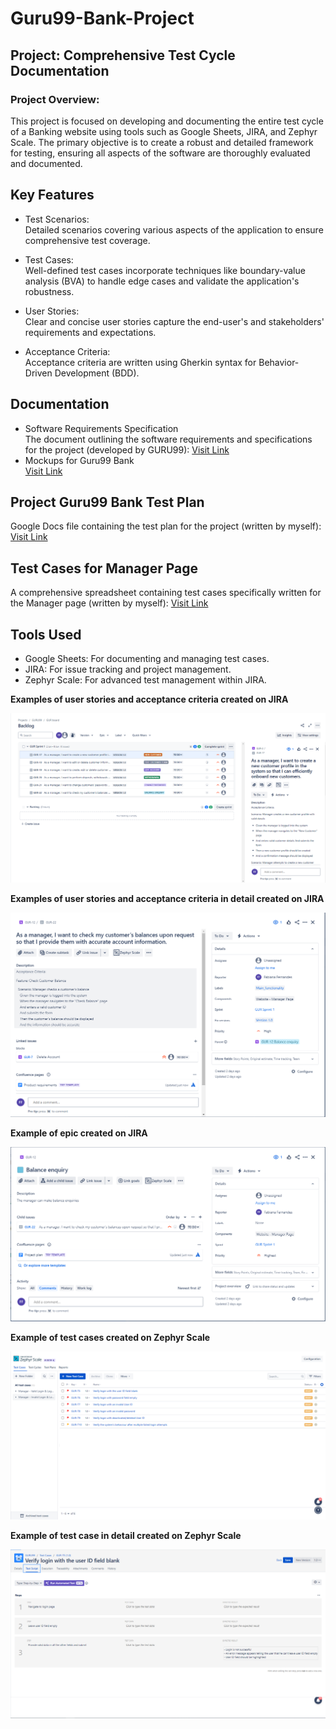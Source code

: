 # Guru99-Bank-Project

## Project: Comprehensive Test Cycle Documentation 

### Project Overview:
This project is focused on developing and documenting the entire test cycle  of a Banking website using tools such as Google Sheets, JIRA, and Zephyr Scale. 
The primary objective is to create a robust and detailed framework for testing, ensuring all aspects of the software are thoroughly evaluated and documented.

## Key Features
* Test Scenarios:<br/>
 Detailed scenarios covering various aspects of the application to ensure comprehensive test coverage.
  
* Test Cases:<br/>
 Well-defined test cases incorporate techniques like boundary-value analysis (BVA) to handle edge cases and validate the application's robustness.

* User Stories:<br/>
 Clear and concise user stories capture the end-user's and stakeholders' requirements and expectations.
  
* Acceptance Criteria:<br/>
 Acceptance criteria are written using Gherkin syntax for Behavior-Driven Development (BDD).
  
## Documentation
* Software Requirements Specification<br/>
 The document outlining the software requirements and specifications for the project (developed by GURU99):
[Visit Link](https://docs.google.com/document/d/1rPW5DV82VJT6vtA1VDSrfxaCBuAduxW0zb1yfTh_VMk/edit)
* Mockups for Guru99 Bank <br/>
[Visit Link](https://docs.google.com/document/d/1GTsaH6O9_hdHNlciR7PjdUyCvG1HU1OB/edit)

## Project Guru99 Bank Test Plan
Google Docs file containing the test plan for the project (written by myself):
[Visit Link](https://docs.google.com/document/d/1A8HMwZueQpPwRMFB0DMJNg8-gOfhfl9a/edit?usp=sharing&ouid=118174211417331970156&rtpof=true&sd=true)

## Test Cases for Manager Page
A comprehensive spreadsheet containing test cases specifically written for the Manager page (written by myself):
[Visit Link](https://docs.google.com/spreadsheets/d/1cregHvDxYTzb8rWnnHNG8Iq6MnuQOr6_5auw9SFMsvM/edit?usp=sharing)

## Tools Used

* Google Sheets: For documenting and managing test cases.
* JIRA: For issue tracking and project management.
* Zephyr Scale: For advanced test management within JIRA.

**Examples of user stories and acceptance criteria created on JIRA**<br/>

![alt text](https://github.com/fpfernandes/Guru99-Bank-Project/blob/main/backlog.png)

**Examples of user stories and acceptance criteria in detail created on JIRA**<br/>

![alt text](https://github.com/fpfernandes/Guru99-Bank-Project/blob/main/story.png)

**Example of epic created on JIRA**<br/>

![alt text](https://github.com/fpfernandes/Guru99-Bank-Project/blob/main/epic.png)

**Example of test cases created on Zephyr Scale**<br/>

![alt text](https://github.com/fpfernandes/Guru99-Bank-Project/blob/main/test%20cases.png)

**Example of test case in detail created on Zephyr Scale**<br/>

![alt text](https://github.com/fpfernandes/Guru99-Bank-Project/blob/main/test%20case%20in%20detail.png)
  
